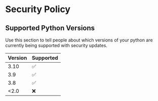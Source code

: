 # Security Policy

## Supported Python Versions

Use this section to tell people about which versions of your python are
currently being supported with security updates.

| Version | Supported          |
| ------- | ------------------ |
| 3.10    | :white_check_mark: |
| 3.9     |  ✅                |
| 3.8     | :white_check_mark: |
| <2.0    | :x:                |

